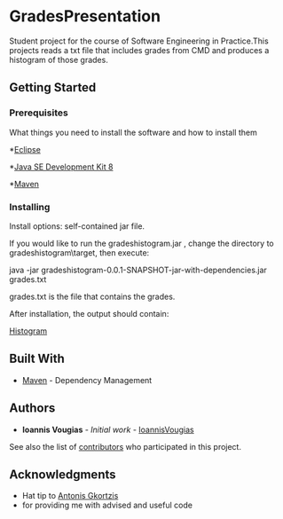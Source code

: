 # GradesPresentation

Student project for the course of Software Engineering in Practice.This projects reads a txt file that includes grades from CMD 
and produces a histogram of those grades.

## Getting Started



### Prerequisites

What things you need to install the software and how to install them

*[Eclipse](https://www.eclipse.org/)

*[Java SE Development Kit 8](https://www.oracle.com/technetwork/java/javase/downloads/jdk8-downloads-2133151.html)

*[Maven](https://maven.apache.org/)


### Installing


Install options: self-contained jar file.



If you would like to run the gradeshistogram.jar , change the directory to gradeshistogram\target, then execute:

java -jar gradeshistogram-0.0.1-SNAPSHOT-jar-with-dependencies.jar grades.txt

grades.txt is the file that contains the grades.

After installation, the output should contain:

[Histogram](https://imgur.com/yAu0dA0)


## Built With

* [Maven](https://maven.apache.org/) - Dependency Management

## Authors

* **Ioannis Vougias** - *Initial work* - [IoannisVougias](https://github.com/IoannisVougias)

See also the list of [contributors](https://github.com/IoannisVougias/GradesPresentation/contributors) who participated in this project.


## Acknowledgments

* Hat tip to [Antonis Gkortzis](https://github.com/AntonisGkortzis)
* for providing me with advised and useful code

